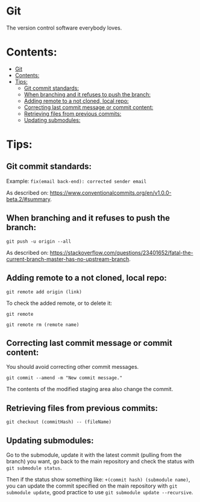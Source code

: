 # Git

The version control software everybody loves.

# Contents:

- [Git](#git)
- [Contents:](#contents)
- [Tips:](#tips)
  - [Git commit standards:](#git-commit-standards)
  - [When branching and it refuses to push the branch:](#when-branching-and-it-refuses-to-push-the-branch)
  - [Adding remote to a not cloned, local repo:](#adding-remote-to-a-not-cloned-local-repo)
  - [Correcting last commit message or commit content:](#correcting-last-commit-message-or-commit-content)
  - [Retrieving files from previous commits:](#retrieving-files-from-previous-commits)
  - [Updating submodules:](#updating-submodules)

# Tips:

## Git commit standards:

Example: `fix(email back-end): corrected sender email`

As described on: 
https://www.conventionalcommits.org/en/v1.0.0-beta.2/#summary.

## When branching and it refuses to push the branch:

`git push -u origin --all`

As described on: 
https://stackoverflow.com/questions/23401652/fatal-the-current-branch-master-has-no-upstream-branch.

## Adding remote to a not cloned, local repo:

`git remote add origin (link)`

To check the added remote, or to delete it:

`git remote`

`git remote rm (remote name)`

## Correcting last commit message or commit content:

You should avoid correcting other commit messages.

`git commit --amend -m "New commit message."`

The contents of the modified staging area also change the commit.

## Retrieving files from previous commits:

`git checkout (commitHash) -- (fileName)`

## Updating submodules:

Go to the submodule, update it with the latest commit (pulling from the branch) 
you want, go back to the main repository and check the status with 
`git submodule status`.

Then if the status show something like: `+(commit hash) (submodule name)`, you
can update the commit specified on the main repository with 
`git submodule update`, good practice to use `git submodule update --recursive`.